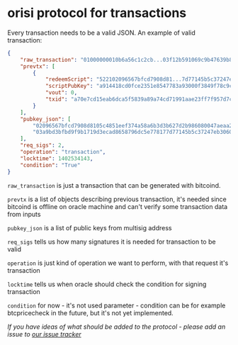 # orisi protocol for transactions

Every transaction needs to be a valid JSON. An example of valid transaction:
```json
{
    "raw_transaction": "01000000010b6a56c1c2cb...03f12b591069c9b47639b88ac00000000",
    "prevtx": [
        {
            "redeemScript": "522102096567bfcd7908d81...7d77145b5c37247eb3060861852ae",
            "scriptPubKey": "a914418cd0fce2351e8547783a93000f3849f78c9c0287",
            "vout": 0,
            "txid": "a70e7cd15eab6dca5f5839a89a74cd71991aae23ff7f957d7caccbc2c1566a0b"
        }
    ],
    "pubkey_json": [
        "02096567bfcd7908d8105c4851eef374a58a6b3d3b627d2b986080047aeaa22c20",
        "03a9bd3bfbd9f9b1719d3ecad8658796dc5e778177d77145b5c37247eb30608618"
    ],
    "req_sigs": 2,
    "operation": "transaction",
    "locktime": 1402534143,
    "condition": "True"
}
```

```raw_transaction``` is just a transaction that can be generated with bitcoind.

```prevtx``` is a list of objects describing previous transaction, it's needed since
bitcoind is offline on oracle machine and can't verify some transaction data from inputs

```pubkey_json``` is a list of public keys from multisig address

```req_sigs``` tells us how many signatures it is needed for transaction to be valid

```operation``` is just kind of operation we want to perform, with that request it's transaction

```locktime``` tells us when oracle should check the condition for signing transaction

```condition``` for now - it's not used parameter - condition can be for example btcpricecheck in the future, but it's not yet implemented.


*If you have ideas of what should be added to the protocol - please add an issue to [our issue tracker](https://github.com/orisi/orisi/issues)*

